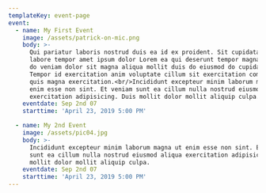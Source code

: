 ```yaml
---
templateKey: event-page
event:
  - name: My First Event
    image: /assets/patrick-on-mic.png
    body: >-
      Qui pariatur laboris nostrud duis ea id ex proident. Sit cupidatat nisi
      labore tempor amet ipsum dolor Lorem ea qui deserunt tempor magna. Labore
      do veniam dolor sit magna aliqua mollit duis do eiusmod do cupidatat.
      Tempor id exercitation anim voluptate cillum sit exercitation commodo id
      quis magna exercitation.<br/>Incididunt excepteur minim laborum magna ut
      enim esse non sint. Et veniam sunt ea cillum nulla nostrud eiusmod aliqua
      exercitation adipisicing. Duis mollit dolor mollit aliquip culpa.
    eventdate: Sep 2nd 07
    starttime: 'April 23, 2019 5:00 PM'

  - name: My 2nd Event
    image: /assets/pic04.jpg
    body: >-
      Incididunt excepteur minim laborum magna ut enim esse non sint. Et veniam
      sunt ea cillum nulla nostrud eiusmod aliqua exercitation adipisicing. Duis
      mollit dolor mollit aliquip culpa.
    eventdate: Sep 2nd 07
    starttime: 'April 23, 2019 5:00 PM'
---
```

